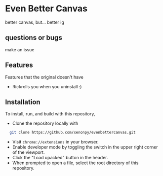 
# Even Better Canvas

better canvas, but... better ig
## questions or bugs

make an issue

## Features
Features that the original doesn't have
- Rickrolls you when you uninstall :)


## Installation

To install, run, and build with this repository,

- Clone the repository locally with

```bash
  git clone https://github.com/xenonpy/evenbettercanvas.git
```

- Visit `chrome://extensions` in your browser.
- Enable developer mode by toggling the switch in the upper right corner of the viewport.
- Click the "Load upacked" button in the header.
- When prompted to open a file, select the root directory of this repository.

